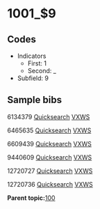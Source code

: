 # 1001\_$9

## Codes

-   Indicators
    -   First: 1
    -   Second: \_
-   Subfield: 9

## Sample bibs

6134379 [Quicksearch](https://search.library.yale.edu/catalog/6134379) [VXWS](http://prodorbis.library.yale.edu:7014/vxws/GetHoldingsService?bibId=6134379)

6465635 [Quicksearch](https://search.library.yale.edu/catalog/6465635) [VXWS](http://prodorbis.library.yale.edu:7014/vxws/GetHoldingsService?bibId=6465635)

6609439 [Quicksearch](https://search.library.yale.edu/catalog/6609439) [VXWS](http://prodorbis.library.yale.edu:7014/vxws/GetHoldingsService?bibId=6609439)

9440609 [Quicksearch](https://search.library.yale.edu/catalog/9440609) [VXWS](http://prodorbis.library.yale.edu:7014/vxws/GetHoldingsService?bibId=9440609)

12720727 [Quicksearch](https://search.library.yale.edu/catalog/12720727) [VXWS](http://prodorbis.library.yale.edu:7014/vxws/GetHoldingsService?bibId=12720727)

12720736 [Quicksearch](https://search.library.yale.edu/catalog/12720736) [VXWS](http://prodorbis.library.yale.edu:7014/vxws/GetHoldingsService?bibId=12720736)

**Parent topic:**[100](../../tags/100/100.md)

